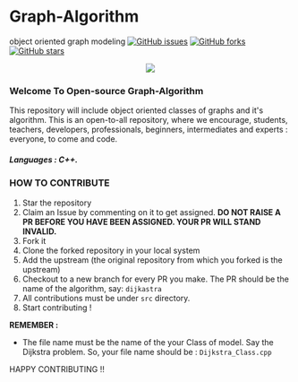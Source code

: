 # Graph-Algorithm
object oriented graph modeling
[![GitHub issues](https://img.shields.io/github/issues/metoop/Graph-Algorithm)](https://github.com/metoop/Graph-Algorithm/issues)
[![GitHub forks](https://img.shields.io/github/forks/metoop/Graph-Algorithm)](https://github.com/metoop/Graph-Algorithm/issues)
[![GitHub stars](https://img.shields.io/github/stars/metoop/Graph-Algorithm?style=social)](https://github.com/metoop/Graph-Algorithm/issues)

<p align="center">
  <img src="https://embed-fastly.wistia.com/deliveries/49bd387c40e2c5aada92abdf973bc46d.webp?image_crop_resized=960x540">
</p>

### Welcome To Open-source Graph-Algorithm 

This repository will include object oriented classes of graphs and it's algorithm.
This is an open-to-all repository, where we encourage, students, teachers, developers, professionals, beginners, intermediates and experts : everyone, to come and code.

##### Languages : C++.


### HOW TO CONTRIBUTE

1. Star the repository
2. Claim an Issue by commenting on it to get assigned. **DO NOT RAISE A PR BEFORE YOU HAVE BEEN ASSIGNED. YOUR PR WILL STAND INVALID.**
3. Fork it
4. Clone the forked repository in your local system
5. Add the upstream (the original repository from which you forked is the upstream)
6. Checkout to a new branch for every PR you make. The PR should be the name of the algorithm, say: ```dijkastra```
7. All contributions must be under ```src``` directory.
8. Start contributing !

**REMEMBER :** 
  - The file name must be the name of the your Class of model. Say the Dijkstra problem. So, your file name should be : ```Dijkstra_Class.cpp```

HAPPY CONTRIBUTING !!
